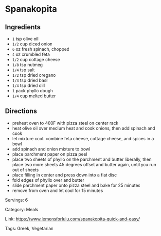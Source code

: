 # Spanakopita

## Ingredients

- `1` tsp olive oil
- `1/2` cup diced onion
- `6` oz fresh spinach, chopped
- `4` oz crumbled feta
- `1/2` cup cottage cheese
- `1/8` tsp nutmeg
- `1/4` tsp salt
- `1/2` tsp dried oregano
- `1/4` tsp dried basil
- `1/4` tsp dried dill
- `1` pack phyllo dough
- `1/4` cup melted butter

## Directions

- preheat oven to 400F with pizza steel on center rack
- heat olive oil over medium heat and cook onions, then add spinach and cook
- let mixture cool. combine feta cheese, cottage cheese, and spices in a bowl
- add spinach and onion mixture to bowl
- place parchment paper on pizza peel
- place two sheets of phyllo on the parchment and butter liberally, then place two more sheets 45 degrees offset and butter again, until you run out of sheets
- place filling in center and press down into a flat disc
- fold edges of phyllo over and butter
- slide parchment paper onto pizza steel and bake for 25 minutes
- remove from oven and let cool for 15 minutes

Servings: 6

Category: Meals

Link: https://www.lemonsforlulu.com/spanakopita-quick-and-easy/

Tags: Greek, Vegetarian

